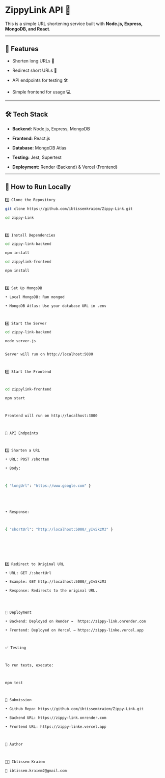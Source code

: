 # ZippyLink API 🚀



This is a simple URL shortening service built with **Node.js, Express, MongoDB, and React**.



---



## 📌 Features

- Shorten long URLs 📏

- Redirect short URLs 🔄

- API endpoints for testing 🛠

- Simple frontend for usage 💻



---



## 🛠️ Tech Stack

- **Backend:** Node.js, Express, MongoDB

- **Frontend:** React.js

- **Database:** MongoDB Atlas

- **Testing:** Jest, Supertest

- **Deployment:** Render (Backend) & Vercel (Frontend)



---



## 🚀 How to Run Locally



### 


```sh
1️⃣ Clone the Repository

git clone https://github.com/ibtissemkraiem/Zippy-Link.git

cd zippy-Link



2️⃣ Install Dependencies

cd zippy-link-backend

npm install

cd zippylink-frontend

npm install



3️⃣ Set Up MongoDB

• Local MongoDB: Run mongod

• MongoDB Atlas: Use your database URL in .env



4️⃣ Start the Server

cd zippy-link-backend

node server.js


Server will run on http://localhost:5000



5️⃣ Start the Frontend



cd zippylink-frontend

npm start



Frontend will run on http://localhost:3000



📌 API Endpoints



1️⃣ Shorten a URL

• URL: POST /shorten

• Body:



{ "longUrl": "https://www.google.com" }





• Response:



{ "shortUrl": "http://localhost:5000/_yIv5kzM3" }







2️⃣ Redirect to Original URL

• URL: GET /:shortUrl

• Example: GET http://localhost:5000/_yIv5kzM3

• Response: Redirects to the original URL.




📌 Deployment

• Backend: Deployed on Render →  https://zippy-link.onrender.com

• Frontend: Deployed on Vercel → https://zippy-linke.vercel.app



✅ Testing



To run tests, execute:



npm test



📌 Submission

• GitHub Repo: https://github.com/ibtissemkraiem/Zippy-Link.git

• Backend URL: https://zippy-link.onrender.com

• Frontend URL: https://zippy-linke.vercel.app



📌 Author



👩‍💻 Ibtissem Kraiem

📧 ibtissem.kraiem2@gmail.com




